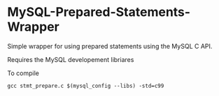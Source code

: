 MySQL-Prepared-Statements-Wrapper
=================================

Simple wrapper for using prepared statements using the MySQL C API. 

Requires the MySQL developement libriares

To compile

~~~
gcc stmt_prepare.c $(mysql_config --libs) -std=c99
~~~
